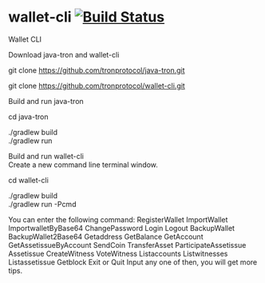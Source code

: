 # wallet-cli [![Build Status](https://travis-ci.org/tronprotocol/wallet-cli.svg?branch=master)](https://travis-ci.org/tronprotocol/wallet-cli)
Wallet CLI


Download java-tron and wallet-cli

git clone https://github.com/tronprotocol/java-tron.git

git clone https://github.com/tronprotocol/wallet-cli.git


Build and run java-tron

cd java-tron

./gradlew build      
./gradlew run
 

Build and run wallet-cli  
Create a new command line terminal window.

cd wallet-cli

./gradlew build      
./gradlew run -Pcmd
 
You can enter the following command: 
RegisterWallet
ImportWallet
ImportwalletByBase64
ChangePassword
Login
Logout
BackupWallet
BackupWallet2Base64
Getaddress
GetBalance
GetAccount
GetAssetissueByAccount
SendCoin
TransferAsset
ParticipateAssetissue
Assetissue
CreateWitness
VoteWitness
Listaccounts
Listwitnesses
Listassetissue
Getblock
Exit or Quit
Input any one of then, you will get more tips.
